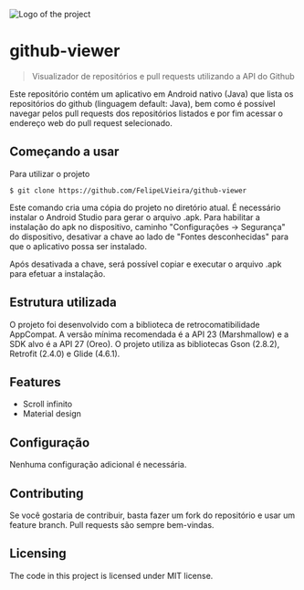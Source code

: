 ![Logo of the project](https://lh3.googleusercontent.com/wsN2aLNkRpe0f9jLH5iZx97EkyNFPNnxoXyOV07papfWN9CDLQ_7FSWIHyXy-m9f7iNP=w300)

# github-viewer
> Visualizador de repositórios e pull requests utilizando a API do Github

Este repositório contém um aplicativo em Android nativo (Java) que lista os 
repositórios do github (linguagem default: Java), bem como é possível navegar
pelos pull requests dos repositórios listados e por fim acessar o endereço web
do pull request selecionado.

## Começando a usar

Para utilizar o projeto

```shell
$ git clone https://github.com/FelipeLVieira/github-viewer
```

Este comando cria uma cópia do projeto no diretório atual.
É necessário instalar o Android Studio para gerar o arquivo .apk.
Para habilitar a instalação do apk no dispositivo, caminho 
"Configurações -> Segurança" do dispositivo, desativar a chave 
ao lado de "Fontes desconhecidas" para que o aplicativo possa 
ser instalado.

Após desativada a chave, será possível copiar e executar o arquivo
.apk para efetuar a instalação.

## Estrutura utilizada

O projeto foi desenvolvido com a biblioteca de retrocomatibilidade AppCompat.
A versão mínima recomendada é a API 23 (Marshmallow) e a SDK alvo é a API 27 (Oreo).
O projeto utiliza as bibliotecas Gson (2.8.2), Retrofit (2.4.0) e Glide (4.6.1).

## Features

* Scroll infinito
* Material design

## Configuração

Nenhuma configuração adicional é necessária.

## Contributing

Se você gostaria de contribuir, basta fazer um fork do repositório e usar
um feature branch. Pull requests são sempre bem-vindas.


## Licensing

The code in this project is licensed under MIT license.
